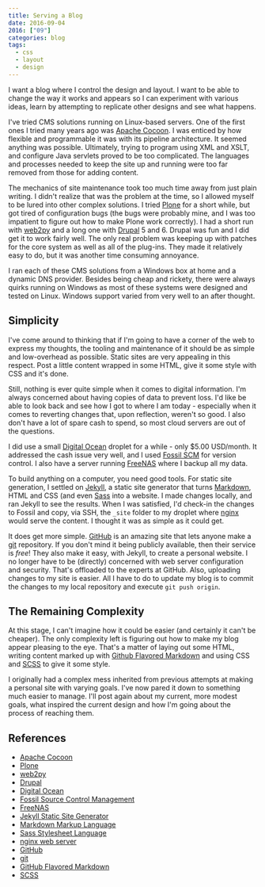 ```yaml
---
title: Serving a Blog
date: 2016-09-04
2016: ["09"]
categories: blog
tags:
  - css
  - layout
  - design
---
```


I want a blog where I control the design and layout. I want to be able to change the way it works and appears so I can experiment with various ideas, learn by attempting to replicate other designs and see what happens.
<!--more-->

I've tried CMS solutions running on Linux-based servers. One of the first ones I tried many years ago was [Apache Cocoon][1]. I was enticed by how flexible and programmable it was with its pipeline architecture. It seemed anything was possible. Ultimately, trying to program using XML and XSLT, and configure Java servlets proved to be too complicated. The languages and processes needed to keep the site up and running were too far removed from those for adding content.

The mechanics of site maintenance took too much time away from just plain writing. I didn't realize that was the problem at the time, so I allowed myself to be lured into other complex solutions. I tried [Plone][2] for a short while, but got tired of configuration bugs (the bugs were probably mine, and I was too impatient to figure out how to make Plone work correctly). I had a short run with [web2py][3] and a long one with [Drupal][4] 5 and 6. Drupal was fun and I did get it to work fairly well. The only real problem was keeping up with patches for the core system as well as all of the plug-ins. They made it relatively easy to do, but it was another time consuming annoyance.

I ran each of these CMS solutions from a Windows box at home and a dynamic DNS provider. Besides being cheap and rickety, there were always quirks running on Windows as most of these systems were designed and tested on Linux. Windows support varied from very well to an after thought.

## Simplicity

I've come around to thinking that if I'm going to have a corner of the web to express my thoughts, the tooling and maintenance of it should be as simple and low-overhead as possible. Static sites are very appealing in this respect. Post a little content wrapped in some HTML, give it some style with CSS and it's done.

Still, nothing is ever quite simple when it comes to digital information. I'm always concerned about having copies of data to prevent loss. I'd like be able to look back and see how I got to where I am today - especially when it comes to reverting changes that, upon reflection, weren't so good. I also don't have a lot of spare cash to spend, so most cloud servers are out of the questions.

I did use a small [Digital Ocean][5] droplet for a while - only $5.00 USD/month. It addressed the cash issue very well, and I used [Fossil SCM][6] for version control. I also have a server running [FreeNAS][7] where I backup all my data.

To build anything on a computer, you need good tools. For static site generation, I settled on [Jekyll][8], a static site generator that turns [Markdown][9], HTML and CSS (and even [Sass][10] into a website. I made changes locally, and ran Jekyll to see the results. When I was satisfied, I'd check-in  the changes to Fossil and copy, via SSH, the `_site` folder to my droplet where [nginx][11] would serve the content. I thought it was as simple as it could get.

It does get more simple. [GitHub][12] is an amazing site that lets anyone make a [git][13] repository. If you don't mind it being publicly available, then their service is *free*! They also make it easy, with Jekyll, to create a personal website. I no longer have to be (directly) concerned with web server configuration and security. That's offloaded to the experts at GitHub. Also, uploading changes to my site is easier. All I have to do to update my blog is to commit the changes to my local repository and execute `git push origin`.

## The Remaining Complexity

At this stage, I can't imagine how it could be easier (and certainly it can't be cheaper). The only complexity left is figuring out how to make my blog appear pleasing to the eye. That's a matter of laying out some HTML, writing content marked up with [Github Flavored Markdown][14] and using CSS and [SCSS][15] to give it some style.

I originally had a complex mess inherited from previous attempts at making a personal site with varying goals. I've now pared it down to something much easier to manage. I'll post again about my current, more modest goals, what inspired the current design and how I'm going about the process of reaching them.

## References

- [Apache Cocoon][1]
- [Plone][2]
- [web2py][3]
- [Drupal][4]
- [Digital Ocean][5]
- [Fossil Source Control Management][6]
- [FreeNAS][7]
- [Jekyll Static Site Generator][8]
- [Markdown Markup Language][9]
- [Sass Stylesheet Language][10]
- [nginx web server][11]
- [GitHub][12]
- [git][13]
- [GitHub Flavored Markdown][14]
- [SCSS][15]

[1]: http://cocoon.apache.org/
[2]: https://plone.org/
[3]: http://www.web2py.com/
[4]: https://www.drupal.org/
[5]: https://www.digitalocean.com/
[6]: http://fossil-scm.org/index.html/doc/trunk/www/index.wiki
[7]: http://www.freenas.org/
[8]: http://jekyllrb.com/
[9]: https://daringfireball.net/projects/markdown/
[10]: http://sass-lang.com/
[11]: https://www.nginx.com/
[12]: https://github.com/
[13]: https://git-scm.com/
[14]: https://guides.github.com/features/mastering-markdown/
[15]: http://thesassway.com/editorial/sass-vs-scss-which-syntax-is-better